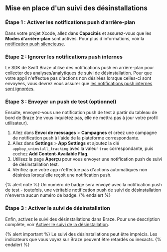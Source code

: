 ## Mise en place d'un suivi des désinstallations

### Étape 1 : Activer les notifications push d’arrière-plan

Dans votre projet Xcode, allez dans **Capacités** et assurez-vous que les **Modes d'arrière-plan** sont activés. Pour plus d'informations, voir la [notification push silencieuse]({{site.baseurl}}/developer_guide/push_notifications/silent/?sdktab=swift).

### Étape 2 : Ignorer les notifications push internes

Le SDK de Swift Braze utilise des notifications push en arrière-plan pour collecter des analyses/analytiques de suivi de désinstallation. Pour que votre appli n'effectue pas d'actions non désirées lorsque celles-ci sont envoyées, vous devrez vous assurer que [les notifications push internes sont ignorées]({{site.baseurl}}/developer_guide/push_notifications/silent/?sdktab=swift#swift_ignoring-internal-push-notifications).

### Étape 3 : Envoyer un push de test (optionnel)

Ensuite, envoyez-vous une notification push de test à partir du tableau de bord de Braze (ne vous inquiétez pas, elle ne mettra pas à jour votre profil utilisateur).

1. Allez dans **Envoi de messages** > **Campagnes** et créez une campagne de notification push à l'aide de la plateforme correspondante.
2. Allez dans **Settings** > **App Settings** et ajoutez la clé `appboy_uninstall_tracking` avec la valeur `true` correspondante, puis cochez **Add Content-Available Flag**.
3. Utilisez la page **Aperçu** pour vous envoyer une notification push de suivi de désinstallation test.
4. Vérifiez que votre app n'effectue pas d'actions automatiques non désirées lorsqu'elle reçoit une notification push.

{% alert note %}
Un numéro de badge sera envoyé avec la notification push de test - toutefois, une véritable notification push de suivi de désinstallation n'enverra aucun numéro de badge.
{% endalert %}

### Étape 3 : Activer le suivi de désinstallation

Enfin, activez le suivi des désinstallations dans Braze. Pour une description complète, voir [Activer le suivi de la désinstallation]({{site.baseurl}}/user_guide/data_and_analytics/tracking/uninstall_tracking/#uninstall-tracking).

{% alert important %}
Le suivi des désinstallations peut être imprécis. Les indicateurs que vous voyez sur Braze peuvent être retardés ou inexacts.
{% endalert %}
